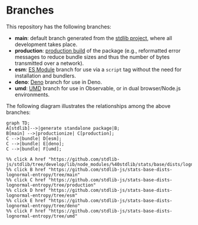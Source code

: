 <!--

@license Apache-2.0

Copyright (c) 2022 The Stdlib Authors.

Licensed under the Apache License, Version 2.0 (the "License");
you may not use this file except in compliance with the License.
You may obtain a copy of the License at

    http://www.apache.org/licenses/LICENSE-2.0

Unless required by applicable law or agreed to in writing, software
distributed under the License is distributed on an "AS IS" BASIS,
WITHOUT WARRANTIES OR CONDITIONS OF ANY KIND, either express or implied.
See the License for the specific language governing permissions and
limitations under the License.

-->

# Branches

This repository has the following branches:

-   **main**: default branch generated from the [stdlib project][stdlib-url], where all development takes place.
-   **production**: [production build][production-url] of the package (e.g., reformatted error messages to reduce bundle sizes and thus the number of bytes transmitted over a network).
-   **esm**: [ES Module][esm-url] branch for use via a `script` tag without the need for installation and bundlers.
-   **deno**: [Deno][deno-url] branch for use in Deno.
-   **umd**: [UMD][umd-url] branch for use in Observable, or in dual browser/Node.js environments.

The following diagram illustrates the relationships among the above branches:

```mermaid
graph TD;
A[stdlib]-->|generate standalone package|B;
B[main] -->|productionize| C[production];
C -->|bundle| D[esm];
C -->|bundle| E[deno];
C -->|bundle| F[umd];

%% click A href "https://github.com/stdlib-js/stdlib/tree/develop/lib/node_modules/%40stdlib/stats/base/dists/lognormal/entropy"
%% click B href "https://github.com/stdlib-js/stats-base-dists-lognormal-entropy/tree/main"
%% click C href "https://github.com/stdlib-js/stats-base-dists-lognormal-entropy/tree/production"
%% click D href "https://github.com/stdlib-js/stats-base-dists-lognormal-entropy/tree/esm"
%% click E href "https://github.com/stdlib-js/stats-base-dists-lognormal-entropy/tree/deno"
%% click F href "https://github.com/stdlib-js/stats-base-dists-lognormal-entropy/tree/umd"
```

[stdlib-url]: https://github.com/stdlib-js/stdlib/tree/develop/lib/node_modules/%40stdlib/stats/base/dists/lognormal/entropy
[production-url]: https://github.com/stdlib-js/stats-base-dists-lognormal-entropy/tree/production
[deno-url]: https://github.com/stdlib-js/stats-base-dists-lognormal-entropy/tree/deno
[umd-url]: https://github.com/stdlib-js/stats-base-dists-lognormal-entropy/tree/umd
[esm-url]: https://github.com/stdlib-js/stats-base-dists-lognormal-entropy/tree/esm